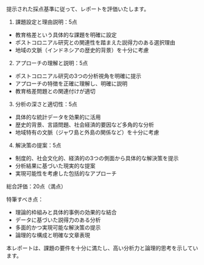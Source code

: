 提示された採点基準に従って、レポートを評価いたします。

1. 課題設定と理由説明：5点
- 教育格差という具体的な課題を明確に設定
- ポストコロニアル研究との関連性を踏まえた説得力のある選択理由
- 地域の文脈（インドネシアの歴史的背景）を十分に考慮

2. アプローチの理解と説明：5点
- ポストコロニアル研究の3つの分析視角を明確に提示
- アプローチの特徴を正確に理解し、明確に説明
- 教育格差問題との関連付けが適切

3. 分析の深さと適切性：5点
- 具体的な統計データを効果的に活用
- 歴史的背景、言語問題、社会経済的要因など多角的な分析
- 地域特有の文脈（ジャワ島と外島の関係など）を十分に考慮

4. 解決策の提案：5点
- 制度的、社会文化的、経済的の3つの側面から具体的な解決策を提示
- 分析結果に基づいた現実的な提案
- 実現可能性を考慮した包括的なアプローチ

総合評価：20点（満点）

特筆すべき点：
- 理論的枠組みと具体的事例の効果的な結合
- データに基づいた説得力のある分析
- 多面的かつ実現可能な解決策の提示
- 論理的な構成と明確な文章表現

本レポートは、課題の要件を十分に満たし、高い分析力と論理的思考を示しています。